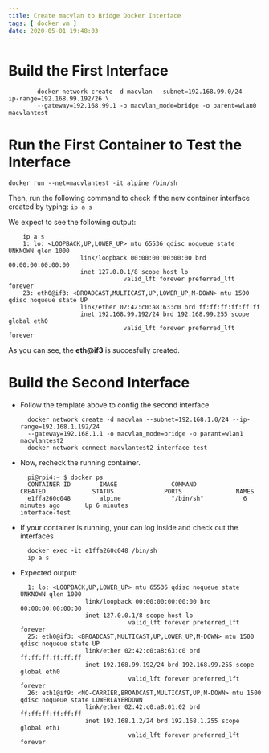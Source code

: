 ```yaml
---
title: Create macvlan to Bridge Docker Interface
tags: [ docker vm ]
date: 2020-05-01 19:48:03
---
```


# Build the First Interface 

```
		docker network create -d macvlan --subnet=192.168.99.0/24 --ip-range=192.168.99.192/26 \
		--gateway=192.168.99.1 -o macvlan_mode=bridge -o parent=wlan0 macvlantest

```

# Run the First Container to Test the Interface   

`docker run --net=macvlantest -it alpine /bin/sh`

Then, run the following command to check if the new container interface created by typing:
`ip a s` 

We expect to see the following output:


		ip a s 
		1: lo: <LOOPBACK,UP,LOWER_UP> mtu 65536 qdisc noqueue state UNKNOWN qlen 1000 
						link/loopback 00:00:00:00:00:00 brd 00:00:00:00:00:00
						inet 127.0.0.1/8 scope host lo
									valid_lft forever preferred_lft forever
		23: eth0@if3: <BROADCAST,MULTICAST,UP,LOWER_UP,M-DOWN> mtu 1500 qdisc noqueue state UP
						link/ether 02:42:c0:a8:63:c0 brd ff:ff:ff:ff:ff:ff
						inet 192.168.99.192/24 brd 192.168.99.255 scope global eth0
									valid_lft forever preferred_lft forever


As you can see, the **eth\@if3** is succesfully created. 

# Build the Second Interface

* Follow the template above to config the second interface


		docker network create -d macvlan --subnet=192.168.1.0/24 --ip-range=192.168.1.192/24 
		--gateway=192.168.1.1 -o macvlan_mode=bridge -o parant=wlan1 macvlantest2
		docker network connect macvlantest2 interface-test


* Now, recheck the running container.


		pi@rpi4:~ $ docker ps                                                                        
		CONTAINER ID        IMAGE               COMMAND             CREATED             STATUS              PORTS               NAMES
		e1ffa260c048        alpine              "/bin/sh"           6 minutes ago       Up 6 minutes                            interface-test


* If your container is running, your can log inside and check out the interfaces


		docker exec -it e1ffa260c048 /bin/sh
		ip a s

* Expected output: 


		1: lo: <LOOPBACK,UP,LOWER_UP> mtu 65536 qdisc noqueue state UNKNOWN qlen 1000                
						link/loopback 00:00:00:00:00:00 brd 00:00:00:00:00:00
						inet 127.0.0.1/8 scope host lo
									valid_lft forever preferred_lft forever
		25: eth0@if3: <BROADCAST,MULTICAST,UP,LOWER_UP,M-DOWN> mtu 1500 qdisc noqueue state UP 
						link/ether 02:42:c0:a8:63:c0 brd ff:ff:ff:ff:ff:ff
						inet 192.168.99.192/24 brd 192.168.99.255 scope global eth0
									valid_lft forever preferred_lft forever
		26: eth1@if9: <NO-CARRIER,BROADCAST,MULTICAST,UP,M-DOWN> mtu 1500 qdisc noqueue state LOWERLAYERDOWN 
						link/ether 02:42:c0:a8:01:02 brd ff:ff:ff:ff:ff:ff
						inet 192.168.1.2/24 brd 192.168.1.255 scope global eth1
									valid_lft forever preferred_lft forever
